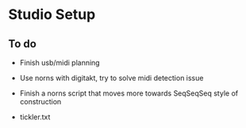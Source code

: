 # Studio Setup

## To do

- Finish usb/midi planning
- Use norns with digitakt, try to solve midi detection issue
- Finish a norns script that moves more towards SeqSeqSeq style of construction
  
- tickler.txt
